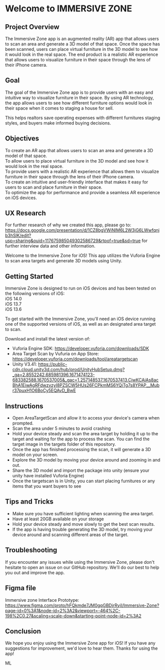 # Welcome to IMMERSIVE ZONE 

## Project Overview 

The Immersive Zone app is an augmented reality (AR) app that allows users to scan an area and generate a 3D model of that space. Once the space has been scanned, users can place virtual furniture in the 3D model to see how it would look in the real space. The end product is a realistic AR experience that allows users to visualize furniture in their space through the lens of their iPhone camera.

## Goal

The goal of the Immersive Zone app is to provide users with an easy and intuitive way to visualize furniture in their space. By using AR technology, the app allows users to see how different furniture options would look in their space when it comes to staging a house for sell. <br>

This helps realtors save operating expenses with different furnitures staging styles, and buyers make informed buying decisions. 

## Objectives

To create an AR app that allows users to scan an area and generate a 3D model of that space. <br>
To allow users to place virtual furniture in the 3D model and see how it would look in the real space.<br>
To provide users with a realistic AR experience that allows them to visualize furniture in their space through the lens of their iPhone camera.<br>
To create an intuitive and user-friendly interface that makes it easy for users to scan and place furniture in their space.<br>
To optimize the app for performance and provide a seamless AR experience on iOS devices.<br>

## UX Research

For further research of why we created this app, please go to: https://docs.google.com/presentation/d/1CZ8bgVWiNIM6L2W3jG6LWwfqnjb3hSlK/edit?usp=sharing&ouid=117675985049302586729&rtpof=true&sd=true for further interview data and other information. 


Welcome to the Immersive Zone for iOS! This app utilizes the Vuforia Engine to scan area targets and generate 3D models using Unity. 

## Getting Started

Immersive Zone is designed to run on iOS devices and has been tested on the following versions of iOS: <br>
iOS 14.0 <br>
iOS 13.7 <br>
iOS 13.6 <br>

To get started with the Immersive Zone, you'll need an iOS device running one of the supported versions of iOS, as well as an designated area target to scan.

Download and install the latest version of: <br>
- Vuforia Engine SDK: https://developer.vuforia.com/downloads/SDK <br>
- Area Target Scan by Vufuria on App Store: https://developer.vuforia.com/downloads/tool/areatargetscan
- Unity V3.41: https://public-cdn.cloud.unity3d.com/hub/prod/UnityHubSetup.dmg?_ga=2.8552242.685981396.1671474123-683382588.1670537005&_gac=1.257148537.1670537413.CjwKCAiAs8acBhA1EiwAgRFdwzvzyI8PZSCW5HUs26FCPkmMS6YQiTg7s8YPAP__Mubr37puxH1O6BoCy5EQAvD_BwE <br>


## Instructions

- Open AreaTargetScan and allow it to access your device's camera when prompted. <br>
- Scan the area under 5 minutes to avoid crashing <br> 
- Hold your device steady and scan the area target by holding it up to the target and waiting for the app to process the scan. You can find the target image in the targets folder of this repository. <br>
- Once the app has finished processing the scan, it will generate a 3D model on your screen. <br>
- Explore the 3D model by moving your device around and zooming in and out.<br>
- Share the 3D model and import the package into unity (ensure your unity have installed Vuforia Engine) <br>
- Once the targetscan is in Unity, you can start placing furnitures or any items that you want buyers to see <br>

## Tips and Tricks

- Make sure you have sufficient lighting when scanning the area target.<br>
- Have at least 20GB available on your storage <br>
- Hold your device steady and move slowly to get the best scan results.<br>
- If the app is having trouble generating the 3D model, try moving your device around and scanning different areas of the target.<br>

## Troubleshooting

If you encounter any issues while using the Immersive Zone, please don't hesitate to open an issue on our GitHub repository. We'll do our best to help you out and improve the app.

## Figma file 

Immersive zone Interface Prototype: https://www.figma.com/proto/hFQkmde7JM0gqGBDjrRyiI/Immersive-Zone?page-id=0%3A1&node-id=2%3A2&viewport=-464%2C-198%2C0.27&scaling=scale-down&starting-point-node-id=2%3A2

## Conclusion

We hope you enjoy using the Immersive Zone app for iOS! If you have any suggestions for improvement, we'd love to hear them. Thanks for using the app! 

ML

